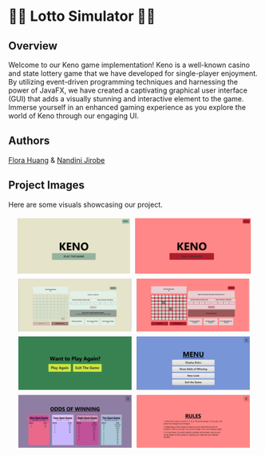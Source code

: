 # 🎰💵 Lotto Simulator 🎲🤩

## Overview
Welcome to our Keno game implementation! Keno is a well-known casino and state lottery game that we have developed for single-player enjoyment. By utilizing event-driven programming techniques and harnessing the power of JavaFX, we have created a captivating graphical user interface (GUI) that adds a visually stunning and interactive element to the game. Immerse yourself in an enhanced gaming experience as you explore the world of Keno through our engaging UI.

## Authors
[Flora Huang](https://github.com/fhuan10) & [Nandini Jirobe](https://github.com/nandinijirobe)

## Project Images
Here are some visuals showcasing our project.

<div style="display: flex; justify-content: center;">
  <img src="readme_pictures/visual_welcome1.png" alt="image" style="width: 45%; margin: 5px;">
  <img src="readme_pictures/visual_welcome2.png" alt="image" style="width: 46%; margin: 5px;">  
</div>


<div style="display: flex; justify-content: center;">
  <img src="readme_pictures/visual_game1.png" alt="image" style="width: 45%; margin: 5px;">
  <img src="readme_pictures/visual_game2.png" alt="image" style="width: 45%; margin: 5px;">
</div>

<div style="display: flex; justify-content: center;">
  <img src="readme_pictures/visual_end1.png" alt="image" style="width: 45%; margin: 5px;">
  <img src="readme_pictures/visual_menu_screen.png" alt="image" style="width: 45%; margin: 5px;">
</div>

<div style="display: flex; justify-content: center;">
  <img src="readme_pictures/visual_odds_screen.png" alt="image" style="width: 45%; margin: 5px;">
  <img src="readme_pictures/visual_rules_screen.png" alt="image" style="width: 45%; margin: 5px;">
</div>


